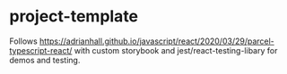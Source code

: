 # project-template

Follows https://adrianhall.github.io/javascript/react/2020/03/29/parcel-typescript-react/
with custom storybook and jest/react-testing-libary for demos and testing.
